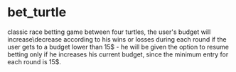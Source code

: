 # bet_turtle
classic race betting game between four turtles, the user's budget will increase\decrease according to his wins or losses during each round
if the user gets to a budget lower than 15$ - he will be given the option to resume betting only if he increases his current budget, since the minimum entry for each round is 15$. 


